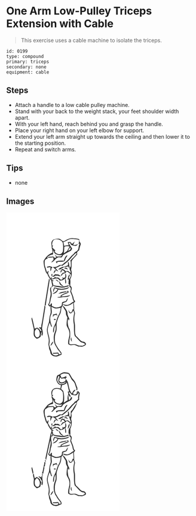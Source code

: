 # One Arm Low-Pulley Triceps Extension with Cable
> This exercise uses a cable machine to isolate the triceps.

``` 
id: 0199 
type: compound 
primary: triceps 
secondary: none 
equipment: cable 
``` 

## Steps

 - Attach a handle to a low cable pulley machine.
 - Stand with your back to the weight stack, your feet shoulder width apart.
 - With your left hand, reach behind you and grasp the handle.
 - Place your right hand on your left elbow for support.
 - Extend your left arm straight up towards the ceiling and then lower it to the starting position.
 - Repeat and switch arms.

## Tips

 - none

## Images

<svg width="227pt" height="400" viewBox="0 0 227 300" xmlns="http://www.w3.org/2000/svg">
  <g fill="#FFF">
    <path d="M0 0h227v300H0V0m115.53 58.09c-4-.07-5.53-4.63-9.36-5.11-3.1-.53-6.19.45-9.19 1.09-2.71.43-4.87 2.52-5.93 4.97-1.54 4.17.7 8.46.18 12.72 1.46 2.84 1.61 6.06 1.55 9.19-7.96 2.67-13.68 9.1-17.74 16.18-.49 4.18.61 8.36 1.2 12.48 2.29 4.67 1.89 10.78 6.31 14.22 1.72 5.09 4.7 9.45 8.09 13.57.1 3.32 1.29 6.46 1.75 9.72-1.4 1.97-3.41 3.52-4.39 5.76-.55 3.48 1.22 6.75 1.16 10.2.16 4.78-1.94 9.22-2.16 13.96 0 3.15-1.68 5.87-3 8.62 1.54 1.47 2.95 4.85 5.3 2.4-1.42 5.69 1.35 11.68-1.12 17.17-1.74 4.76-1.63 9.88-2.37 14.83-1.53 4.97-3.62 9.86-4.14 15.08-.26 7.79 4 14.94 3.69 22.73-.09 2.46-.54 4.88-.72 7.33.27 2.33 1.15 4.56 1.19 6.94.1 2.86 2.02 5.21 2.54 7.97-.09 8.67 12.08 11.77 18.21 7.2 1.63-.36 3.19-.97 4.59-1.9-.17-1.29-.33-2.58-.49-3.86-4.55-5.87-9.17-11.8-12.1-18.67-2.05-7.96-1.33-16.67 1.88-24.22 1.73-6.37-.68-13.21 1.48-19.53 1.69-5.14 3.11-10.46 6.16-15 3.1-5.09.67-12 5.03-16.37a65.71 65.71 0 0 0 5.13 8.91c2.03 2.63 1.16 6.15 2.02 9.16.7 1.8 1.67 3.47 2.53 5.21-1.28 5.16-1.82 10.49-1.66 15.8 1.37 4.55 4.77 8.26 5.36 13.08 2.08 8.37-3.5 16.21-2.02 24.61 1.49.77 2.93 1.7 4.59 2.07 2.91.5 5.82-.88 8.73-.3 2.43.78 4.64 2.09 6.96 3.14 2.45-.38 4.84.39 7.28.4 2.47-1.01 5.3-1.68 7.24-3.56 2.18-2.27-.65-4.77-2.47-6.12-2.55-.62-5.34-.82-7.32-2.76-3.37-3.03-6.13-6.67-9.7-9.5-3.27-7.93-.82-16.77-2.23-25.04-1.34-6.17-1.27-12.69.24-18.82.81-3.21-1.91-5.97-1.57-9.17.2-4.53-.18-9.06-.83-13.53.88-.46 1.76-.92 2.65-1.38l-.2-2.3c-1.02-1.24-2.4-2.4-2.54-4.11-.57-5.46-3.59-10.19-5.06-15.39.44-2.36 1.7-4.71.96-7.15-.29-1.68-1.9-2.65-2.83-3.97.37-4.25.76-8.56.06-12.8 3.2-5.86 4.05-13.05 1.69-19.36 1.42-4.89.9-9.94 1.06-14.97-.22-3.43 2.76-5.62 4.54-8.14 2.48-2.48 4.98-4.97 6.96-7.87-1.99-3.33 1.03-6.2 3.68-7.81.67-3.95 1.68-7.82 3.05-11.59.8-2.11-.93-3.9-2.19-5.34-.21-1.67-.42-3.34-.64-5.01-4.07-2.17-8.81-1.49-13.22-2.2-6.59-.75-12.36 3.09-17.85 6.14m-29.76 75.49c-3.09 17.32-5.64 34.75-8.48 52.11.58.74 1.16 1.48 1.75 2.22 2.4-17.52 5.55-34.94 8.2-52.43-.09-.33-.28-.98-.37-1.31-.27-.15-.82-.44-1.1-.59m-9.01 52.65c-.02 4.7-1.13 9.29-1.81 13.92-1.53 8.6-2.31 17.34-4.4 25.82-.56 1.57.57 4.3-1.17 5.11-.94-.07-2.81-.22-3.75-.3.18 1.49 1.87 2.04 2.87 2.93.75 1.7 2.13 3.24 2.13 5.2-.49-.59-1.04-.88-1.68-.88l-.36.18c-1.14-1.85-2.07-3.89-3.84-5.25-.6-.07-1.81-.23-2.41-.31.84-.5 1.06-1.01.68-1.54-2.07.62-3.99 1.64-6.02 2.39-1.91-7.46-2.92-15.17-5.43-22.47-.52 1.15-1.18 2.38-.76 3.69 1.26 5.81 2.62 11.59 3.95 17.38 1.64 5.45-1.3 11.42 1.28 16.69 1.41 1.85 3.21 3.35 4.95 4.88 3.45-.07 5.96-2.45 8.37-4.59-.45-3.4.79-6.68 1.78-9.86.41 2.22.23 4.47-.6 6.59.5.7 1 1.4 1.52 2.1 2.56-4.78.83-10.14-.31-15.01 2.06-14.5 4.67-28.93 6.85-43.42-.62-1.08-1.26-2.15-1.84-3.25z"/>
    <path d="M97.03 54.58c6.16-1.73 14.03.61 16.58 6.9.9 5.39.81 10.94.15 16.36-.71 2.81-2.88 5.4-5.72 6.21-4.41.1-9.53-1.68-11.01-6.28.4-.38 1.19-1.14 1.59-1.52-2.41-1.74-4.66-3.72-6.3-6.23.58-1.18 1.17-2.35 1.76-3.52-.52.02-1.55.07-2.07.1.06-4.34.4-10.03 5.02-12.02z"/>
    <path d="M125.62 54.59c4.94-2.06 10.29-.83 15.41-.42 2 .04 3.77 1.02 5.58 1.76-.29 2.7-.88 5.35-1.41 8.01.68-.39 2.02-1.18 2.7-1.57-.29.54-.59 1.08-.88 1.63-1.95 3.3-1.43 7.32-2.8 10.81-1.4 2.6-4.01 4.2-6.63 5.35-1.53 3.13-4.75 4.8-6.92 7.41-4.18 4.86-8.24 10.01-13.66 13.58-2.39 1.36-3.82 4.74-6.91 4.42-2.9-.32-5.27 1.39-7.64 2.76-2.66 1.51-5.75 1.46-8.71 1.48.1.25.32.75.43 1 .49.31 1.48.92 1.97 1.23 1.41 1.43 2.82 2.87 4.39 4.13-1.05 0-2.1.08-3.14.24-.27.5-.83 1.49-1.11 1.99-.52 1.27-.94 2.58-1.33 3.9 2.46-1.18 3.29-3.92 4.9-5.93 1.51.85 3.07 1.6 4.67 2.26-1.68-2.5-3.81-4.65-5.81-6.89 4.3-.74 7.74-3.5 11.59-5.33.41.3 1.23.89 1.64 1.18 7.8-5.19 15.04-11.4 20.55-19.02 2.27-2.37 4.73-4.55 7.13-6.8.59.29 1.19.59 1.79.89-3.47 5.6-8.73 9.57-12.97 14.5.3.5.9 1.5 1.19 2-.68 3.94 1.44 8.55-1.76 11.73-2.45-3.42-.69-8.72-3.67-11.69-.86 1.65-.11 3.51-.01 5.24-.35.8-.7 1.59-1.06 2.38-2.2.51-4.38 1.14-6.38 2.2-4.78.34-9.14 2.75-12.74 5.79 1.61-.07 3.22-.18 4.83-.34 1.71-1.91 4.24-2.61 6.48-3.67l-1.23-.88c3.64.15 7.22-.51 10.72-1.48.1.61.31 1.85.42 2.47.6-.06 1.79-.19 2.39-.25-2.42 4.07 3.24 7.37 1.12 11.2-2.06-2.8-6.09-6.2-9.39-3.08-1.2-3.01-4.12-4.1-6.95-5.09-2.82 1.45-3.12 4.69-3.72 7.45.8-.71 1.59-1.41 2.38-2.12.09-1.06.18-2.13.28-3.19 1.5.45 2.99.93 4.48 1.39.58 1.21 1.14 2.42 1.69 3.65-.96.05-2.87.17-3.82.23-1.6 1.68-3 3.53-4.37 5.4.38.23 1.13.68 1.5.91 1.09-1.36 2.15-2.75 3.2-4.14 2.61-.61 5.86-1.18 6.6-4.3 3.78-.26 5.61 3.32 8.41 5.13 2.12 2.96-1.08 6.67-2.11 9.59l-1.45-1.87c.76-2.45 2.5-4.93 1.81-7.59-3.14 2.75-3.3 7.29-3.88 11.13.56-.29 1.69-.86 2.25-1.15-.56 3.37-.59 6.8-.6 10.2l1.72.27c-.03 1.38-.04 2.75-.02 4.13 1.1 1.24 2.89 2.28 2.8 4.17-.07 2.06-.82 4.02-1.04 6.06.74 2.55 2.03 4.91 3 7.38 1.9 3.94 1.17 8.88 4.4 12.21-4.05 1.56-6.83 5.26-11 6.6-3.93 1.74-8.06-.44-12-1 1.2-3.38 4.87-3.52 7.7-4.67 1.8-2.22 2.81-5.03 3.06-7.86-1.66 2.02-3.01 4.26-4.18 6.6-2.4.5-4.84 1.01-7.02 2.17-1.54 2.44.26 6.63-2.94 8.22-4.03 2.16-9.19 3.28-13.49 1.2-1.5-.61-2.97-1.28-4.46-1.93.02-1.69.04-3.38.07-5.07l-1.97.08c-.57 1.39-1.16 2.78-1.77 4.16-.49-.59-1.46-1.77-1.95-2.35 1.62-2.66 2.74-5.59 2.99-8.7.2-3.49 2.42-6.55 2.19-10.08.13-3.4-.14-6.79-1.19-10.03-.77-2.29.57-4.5 1.17-6.64l2.21-.04c.07-.62.2-1.85.27-2.46 4.78 3.54 10.8 2.81 16.28 4.13 5.09 1.04 9.81-1.66 14.77-2.26.29-.64.89-1.93 1.19-2.57-5.25 1.27-10.54 3.78-16.04 2.48-5.08-1.31-10.51-.47-15.35-2.76-.66-2.56-1.28-5.13-2.09-7.65.79-.15 2.37-.47 3.16-.62-1.89-1.07-3.88-1.96-5.8-2.96 4.66.72 8.71-3.34 13.22-1.67 2.3.42 3.24 2.96 5.04 4.2 3.68-.24 7.32-1.26 9.66-4.33.6 3.24.69 6.54 1.01 9.81 1.73.56 1.3-1.57 1.5-2.59.2-2.38-.6-4.65-1.52-6.8 2.54-3.35 2.56-7.92-.36-11.04.24 2.83.76 5.72-.16 8.5-1.2.36-2.39.74-3.58 1.12-.62-.41-1.87-1.23-2.5-1.64.53 1.13 1.08 2.24 1.64 3.36-1.19.74-2.36 1.5-3.61 2.12-2.05-1.08-3.18-3.25-5.15-4.43-1.91-.61-3.96-.32-5.93-.35-.29-.44-.86-1.34-1.15-1.79-.48.87-.96 1.74-1.43 2.61-1.63.63-3.26 1.26-4.88 1.9-.35-1.61-.69-3.21-1.1-4.8-.26 1.03-.78 3.07-1.04 4.1-2.26-2.49-3.21-5.77-4.84-8.64-1.21-2.14.28-4.56.52-6.77-.46.19-1.4.56-1.86.75-.37.93-.74 1.87-1.11 2.81-1.66-3.34-2.17-7.08-3.51-10.53-1.62-4.25-1.81-8.91-1.35-13.38.98-2.73 4.05-3.58 6.22-5.09-.48-.55-.99-1.06-1.52-1.55 2.99-3.26 7.07-5.77 11.61-5.8.68-3.01.62-6.12.65-9.19 1.17 2.51 1.7 5.55 3.89 7.42 4.2 2.52 9.31 4.16 14.14 2.4-.55.81-1.65 2.43-2.19 3.24-2.9.03-5.79.28-8.68.29-1.3-1.42-2.4-3-3.72-4.39.71 2.03 1.72 3.93 2.74 5.81-.93.49-1.83 1.04-2.81 1.42-1.08-.86-2.02-1.89-2.9-2.95-1.81-.03-3.6.25-5.4.45-2.27-.22-4.47.26-6.31 1.67 3.88.68 7.68-.69 11.56-.45.12 1.53.32 3.07.32 4.61-1.44 1.95-3.32 3.55-4.65 5.6 6.16-1.26 8.54-9.15 14.85-10.4 1.91-.09 3.8.31 5.7.37 1.69-.97 2.29-3.13 3.28-4.72 4.64-3.18 9.69-5.65 14.65-8.26 1.89-.88 2.8-2.91 3.62-4.7-2.18-3.85-4.89-7.36-7.17-11.14.72-.22 2.15-.65 2.87-.86.72 1.42 1.42 2.84 2.11 4.28 3.27 1.3 6.79 2.34 10.35 2 1.49-1.08 2.61-2.58 3.9-3.87-3.01 1.63-6.32 2.64-9.77 2.29.34-2.72 1.93-4.95 3.32-7.21-2.11 1.56-4 3.4-5.95 5.15-1.03-1.34-2.06-2.66-3.14-3.95-1.8.03-3.59.06-5.39.13.67 2.18 1.36 4.36 2.09 6.53-3.15-.33-6.29.11-9.3 1.05-.32-2.57-.87-5.11-1.61-7.59 3.87-1.27 7.36-3.39 11.02-5.14M115.6 97.18c-5.44-.51-11.09-.57-16.17 1.76.75 1.25 1.52 2.49 2.34 3.7.22-.77.65-2.33.86-3.11 4.72-.89 9.81.49 14.28-1.64 1.76-2.41 1.99-5.58 3.85-7.92.81-1.14 1.7-2.27 1.99-3.68-4.86 1.14-5.65 6.93-7.15 10.89M81.93 109.1c0 .5-.01 1.51-.01 2.01 2.26-.61 4.57-.97 6.9-1.1-.05 2.69-.26 5.37-.39 8.06 2-1.45 2.04-3.96 2.47-6.12.57-.31 1.69-.93 2.25-1.24-1.49-1.71-4.07-1.83-6.08-2.65-1.71.41-3.42.75-5.14 1.04m34.28 3.46c2.56.21 4.91 1.14 7.14 2.35-.43-3.55-4.81-5.54-7.14-2.35m-25.19 11.41c-.17.91-.34 1.82-.5 2.73.81.81 1.59 1.66 2.49 2.39 2.27.76 4.09-1 5.81-2.15 1.67.08 3.35.13 5.03.19 1.74.75 3.55 1.42 5.5 1.31-1.56-1.31-3.09-2.71-4.9-3.67-2.24-.25-4.54-.04-6.75-.62-1.23 2.05-3.08 3.51-5.45 4.03.06-1.59.14-3.17.25-4.75-.37.14-1.11.4-1.48.54m7.92 11.31c1.82 1.9 4.06 3.32 6.35 4.57-1.14-2.45-3.36-4.98-6.35-4.57m6.85 2.75c.37 2.4.94 4.85 2.28 6.92 1.72 2.03 4.42 2.9 6.93 3.45-1.54-1.57-3.44-2.74-4.96-4.31-1.36-2.06-2.5-4.28-4.25-6.06m3.19 15.43c-4.28-.13-8.3-1.77-12.41-2.8-1.43 2.99-3.29 6.26-1.72 9.58.67-2.73 1.47-5.42 2.59-7.99 1.93.7 3.85 1.4 5.73 2.22-2.01 4.49-6.47 6.57-10.41 9 5.11.37 10.32-3.66 11.67-8.61 6.52 1.1 13.29.4 19.42-2.09 1.22-.66 1.95-1.9 2.88-2.87-5.63 2.25-11.64 3.86-17.75 3.56m-4.32 9.95c5.07-.79 9.91-2.72 15.03-3.18.28-.5.84-1.5 1.11-1.99-5.47 1.09-11.79 1.27-16.14 5.17m16.54-4.21c1.26.61 3.66.8 4.39-.58-.96-.94-4.61-1.36-4.39.58m-11.8 7.47c-.12.92-.22 1.83-.31 2.75-2.33.18-4.65.45-6.93.93 4.44 2.12 9.18-.38 13.79-.25 4.33-.32 9.56-.07 12.43-3.98-5.86 1.69-12.13 2.83-18.14 2.65 4.21-4.79 11.58-4.99 16.44-8.97-6.27.78-11.82 3.94-17.28 6.87z"/>
    <path d="M116.61 68.99c3.41-1.27 7.25-1.46 10.69-.2-1.96 2.62-3.33 5.58-4.79 8.5-2.26 1.8-4.7 3.38-7.06 5.05.84-4.4.85-8.89 1.16-13.35zM124.33 77.64c.71-2.85 1.96-5.62 4.49-7.3.06.9.17 2.69.22 3.59-.86 1.85-3.2 2.49-4.71 3.71zM118.38 187.46c5.9 1.05 11.61-2.15 16.02-5.8.4 4.4.59 8.82.66 13.24-.43-.11-1.3-.35-1.73-.46-.85 2.39-1.25 5.27-3.37 6.92-2.89-.43-3.86-3.57-5.24-5.71.7 2.42.82 5.74 3.37 7.04 3.52.61 4.98-3.35 6.63-5.65.65 2.21 1.94 4.46 1.42 6.84-1.58 6.91-2.02 14.2-.35 21.14.41 7.77-.4 15.62 1.79 23.21 3.99 3.4 7.05 7.71 10.94 11.21 2.88 2.8 8.1 1.51 9.97 5.53-1.8 1-3.5 2.21-5.42 2.97-3.37-.25-7.03.09-10.12-1.51-3.25-2.18-7.2-1.74-10.88-1.47-1.93-.01-4.83.52-5.64-1.83.11-4.35.13-8.89 1.85-12.96-.12-6.27 1.04-13.09-2.76-18.58-1.98-5.69-3.14-12.26-1.22-18.13l1.18 3.84c.32-.83.94-2.49 1.26-3.32-1.24-3.68-3.85-6.97-3.77-11.01.09-4.2-2.69-7.54-4.77-10.91-1.24-2.11-3.18-3.62-5.19-4.93.6-3.87 3.45.12 5.37.33m13.42 72.04c-.43-2.93-.93-5.84-1.4-8.75-1.65 2.98-1.09 6.41 1.4 8.75zM90.68 189.57c2.74 1.13 5.28 2.81 8.22 3.38 3.53.28 6.98-.77 10.4-1.49-.62 4.75-1.21 9.74-3.77 13.91-4.2 6.57-4.72 14.75-8.73 21.43-2.4 4.54-3.29 9.84-2.43 14.91 1.69-1.82 1.53-4.4 1.69-6.7-.02-3.1 1.39-5.93 2.73-8.64.42 4.47 1.08 9.24-.99 13.43-3.1 6.64-2.95 14.36-1.47 21.4.73 4.14 3.54 7.41 5.41 11.06 2.05 4.37 6.25 7.26 8.15 11.74-1.02.71-2.26.9-3.43 1.22-.82-1.26-1.47-2.63-2.52-3.71-3.33.2-6.65.58-10 .49-.15.37-.46 1.12-.62 1.5 3.3.33 6.59.27 9.88-.09.49.46 1.47 1.38 1.96 1.85-3.9 3.32-10.7 2.71-13.29-1.89-1.23-6.02-4.25-11.48-5.63-17.46.15-2.65 1.04-5.22.88-7.89.06-7.23-3.29-13.89-4.01-21 .05-5.42 2.01-10.67 4.22-15.56.99 2.52 1.91 5.06 2.76 7.63.48.15 1.43.45 1.9.6-2.52-7.6-5.98-16.09-2.12-23.87 2.76-5.06.8-10.85.81-16.25m3.21 15.39c-.16 1.83-.29 3.68-.16 5.53.49-1.18.95-2.37 1.39-3.57 1.79-.43 3.56-.9 5.32-1.42.7 1.09 1.48 2.12 2.33 3.1-.51-1.85-1.14-3.66-1.77-5.46-2.24 1.04-4.64 1.63-7.11 1.82m1.9 11.08c.83 0 2.49-.02 3.32-.03l.48-1.56c-1.28-.18-2.57-.35-3.85-.53.03.71.05 1.41.05 2.12m-7.19 51.75c3.49-1.55 4.56-5.36 6.15-8.48-3.59 1.28-4.59 5.41-6.15 8.48zM57.25 239.99c-.1-2.82 2.23-4.74 3.89-6.7 1.3.9 2.61 1.77 3.93 2.64 1.98 3.77 3.38 8.5 1.27 12.53-1.05 2.26-4.39 3.43-6.34 1.59-2.98-2.38-2.91-6.6-2.75-10.06z"/>
  </g>
  <g fill="#333">
    <path d="M115.53 58.09c5.49-3.05 11.26-6.89 17.85-6.14 4.41.71 9.15.03 13.22 2.2.22 1.67.43 3.34.64 5.01 1.26 1.44 2.99 3.23 2.19 5.34a66.377 66.377 0 0 0-3.05 11.59c-2.65 1.61-5.67 4.48-3.68 7.81-1.98 2.9-4.48 5.39-6.96 7.87-1.78 2.52-4.76 4.71-4.54 8.14-.16 5.03.36 10.08-1.06 14.97 2.36 6.31 1.51 13.5-1.69 19.36.7 4.24.31 8.55-.06 12.8.93 1.32 2.54 2.29 2.83 3.97.74 2.44-.52 4.79-.96 7.15 1.47 5.2 4.49 9.93 5.06 15.39.14 1.71 1.52 2.87 2.54 4.11l.2 2.3c-.89.46-1.77.92-2.65 1.38.65 4.47 1.03 9 .83 13.53-.34 3.2 2.38 5.96 1.57 9.17-1.51 6.13-1.58 12.65-.24 18.82 1.41 8.27-1.04 17.11 2.23 25.04 3.57 2.83 6.33 6.47 9.7 9.5 1.98 1.94 4.77 2.14 7.32 2.76 1.82 1.35 4.65 3.85 2.47 6.12-1.94 1.88-4.77 2.55-7.24 3.56-2.44-.01-4.83-.78-7.28-.4-2.32-1.05-4.53-2.36-6.96-3.14-2.91-.58-5.82.8-8.73.3-1.66-.37-3.1-1.3-4.59-2.07-1.48-8.4 4.1-16.24 2.02-24.61-.59-4.82-3.99-8.53-5.36-13.08-.16-5.31.38-10.64 1.66-15.8-.86-1.74-1.83-3.41-2.53-5.21-.86-3.01.01-6.53-2.02-9.16a65.71 65.71 0 0 1-5.13-8.91c-4.36 4.37-1.93 11.28-5.03 16.37-3.05 4.54-4.47 9.86-6.16 15-2.16 6.32.25 13.16-1.48 19.53-3.21 7.55-3.93 16.26-1.88 24.22 2.93 6.87 7.55 12.8 12.1 18.67.16 1.28.32 2.57.49 3.86-1.4.93-2.96 1.54-4.59 1.9-6.13 4.57-18.3 1.47-18.21-7.2-.52-2.76-2.44-5.11-2.54-7.97-.04-2.38-.92-4.61-1.19-6.94.18-2.45.63-4.87.72-7.33.31-7.79-3.95-14.94-3.69-22.73.52-5.22 2.61-10.11 4.14-15.08.74-4.95.63-10.07 2.37-14.83 2.47-5.49-.3-11.48 1.12-17.17-2.35 2.45-3.76-.93-5.3-2.4 1.32-2.75 3-5.47 3-8.62.22-4.74 2.32-9.18 2.16-13.96.06-3.45-1.71-6.72-1.16-10.2.98-2.24 2.99-3.79 4.39-5.76-.46-3.26-1.65-6.4-1.75-9.72-3.39-4.12-6.37-8.48-8.09-13.57-4.42-3.44-4.02-9.55-6.31-14.22-.59-4.12-1.69-8.3-1.2-12.48 4.06-7.08 9.78-13.51 17.74-16.18.06-3.13-.09-6.35-1.55-9.19.52-4.26-1.72-8.55-.18-12.72 1.06-2.45 3.22-4.54 5.93-4.97 3-.64 6.09-1.62 9.19-1.09 3.83.48 5.36 5.04 9.36 5.11m-18.5-3.51c-4.62 1.99-4.96 7.68-5.02 12.02.52-.03 1.55-.08 2.07-.1-.59 1.17-1.18 2.34-1.76 3.52 1.64 2.51 3.89 4.49 6.3 6.23-.4.38-1.19 1.14-1.59 1.52 1.48 4.6 6.6 6.38 11.01 6.28 2.84-.81 5.01-3.4 5.72-6.21.66-5.42.75-10.97-.15-16.36-2.55-6.29-10.42-8.63-16.58-6.9m28.59.01c-3.66 1.75-7.15 3.87-11.02 5.14.74 2.48 1.29 5.02 1.61 7.59 3.01-.94 6.15-1.38 9.3-1.05-.73-2.17-1.42-4.35-2.09-6.53 1.8-.07 3.59-.1 5.39-.13 1.08 1.29 2.11 2.61 3.14 3.95 1.95-1.75 3.84-3.59 5.95-5.15-1.39 2.26-2.98 4.49-3.32 7.21 3.45.35 6.76-.66 9.77-2.29-1.29 1.29-2.41 2.79-3.9 3.87-3.56.34-7.08-.7-10.35-2-.69-1.44-1.39-2.86-2.11-4.28-.72.21-2.15.64-2.87.86 2.28 3.78 4.99 7.29 7.17 11.14-.82 1.79-1.73 3.82-3.62 4.7-4.96 2.61-10.01 5.08-14.65 8.26-.99 1.59-1.59 3.75-3.28 4.72-1.9-.06-3.79-.46-5.7-.37-6.31 1.25-8.69 9.14-14.85 10.4 1.33-2.05 3.21-3.65 4.65-5.6 0-1.54-.2-3.08-.32-4.61-3.88-.24-7.68 1.13-11.56.45 1.84-1.41 4.04-1.89 6.31-1.67 1.8-.2 3.59-.48 5.4-.45.88 1.06 1.82 2.09 2.9 2.95.98-.38 1.88-.93 2.81-1.42-1.02-1.88-2.03-3.78-2.74-5.81 1.32 1.39 2.42 2.97 3.72 4.39 2.89-.01 5.78-.26 8.68-.29.54-.81 1.64-2.43 2.19-3.24-4.83 1.76-9.94.12-14.14-2.4-2.19-1.87-2.72-4.91-3.89-7.42-.03 3.07.03 6.18-.65 9.19-4.54.03-8.62 2.54-11.61 5.8.53.49 1.04 1 1.52 1.55-2.17 1.51-5.24 2.36-6.22 5.09-.46 4.47-.27 9.13 1.35 13.38 1.34 3.45 1.85 7.19 3.51 10.53.37-.94.74-1.88 1.11-2.81.46-.19 1.4-.56 1.86-.75-.24 2.21-1.73 4.63-.52 6.77 1.63 2.87 2.58 6.15 4.84 8.64.26-1.03.78-3.07 1.04-4.1.41 1.59.75 3.19 1.1 4.8 1.62-.64 3.25-1.27 4.88-1.9.47-.87.95-1.74 1.43-2.61.29.45.86 1.35 1.15 1.79 1.97.03 4.02-.26 5.93.35 1.97 1.18 3.1 3.35 5.15 4.43 1.25-.62 2.42-1.38 3.61-2.12-.56-1.12-1.11-2.23-1.64-3.36.63.41 1.88 1.23 2.5 1.64 1.19-.38 2.38-.76 3.58-1.12.92-2.78.4-5.67.16-8.5 2.92 3.12 2.9 7.69.36 11.04.92 2.15 1.72 4.42 1.52 6.8-.2 1.02.23 3.15-1.5 2.59-.32-3.27-.41-6.57-1.01-9.81-2.34 3.07-5.98 4.09-9.66 4.33-1.8-1.24-2.74-3.78-5.04-4.2-4.51-1.67-8.56 2.39-13.22 1.67 1.92 1 3.91 1.89 5.8 2.96-.79.15-2.37.47-3.16.62.81 2.52 1.43 5.09 2.09 7.65 4.84 2.29 10.27 1.45 15.35 2.76 5.5 1.3 10.79-1.21 16.04-2.48-.3.64-.9 1.93-1.19 2.57-4.96.6-9.68 3.3-14.77 2.26-5.48-1.32-11.5-.59-16.28-4.13-.07.61-.2 1.84-.27 2.46l-2.21.04c-.6 2.14-1.94 4.35-1.17 6.64 1.05 3.24 1.32 6.63 1.19 10.03.23 3.53-1.99 6.59-2.19 10.08-.25 3.11-1.37 6.04-2.99 8.7.49.58 1.46 1.76 1.95 2.35.61-1.38 1.2-2.77 1.77-4.16l1.97-.08c-.03 1.69-.05 3.38-.07 5.07 1.49.65 2.96 1.32 4.46 1.93 4.3 2.08 9.46.96 13.49-1.2 3.2-1.59 1.4-5.78 2.94-8.22 2.18-1.16 4.62-1.67 7.02-2.17 1.17-2.34 2.52-4.58 4.18-6.6-.25 2.83-1.26 5.64-3.06 7.86-2.83 1.15-6.5 1.29-7.7 4.67 3.94.56 8.07 2.74 12 1 4.17-1.34 6.95-5.04 11-6.6-3.23-3.33-2.5-8.27-4.4-12.21-.97-2.47-2.26-4.83-3-7.38.22-2.04.97-4 1.04-6.06.09-1.89-1.7-2.93-2.8-4.17-.02-1.38-.01-2.75.02-4.13l-1.72-.27c.01-3.4.04-6.83.6-10.2-.56.29-1.69.86-2.25 1.15.58-3.84.74-8.38 3.88-11.13.69 2.66-1.05 5.14-1.81 7.59l1.45 1.87c1.03-2.92 4.23-6.63 2.11-9.59-2.8-1.81-4.63-5.39-8.41-5.13-.74 3.12-3.99 3.69-6.6 4.3a182.56 182.56 0 0 1-3.2 4.14c-.37-.23-1.12-.68-1.5-.91 1.37-1.87 2.77-3.72 4.37-5.4.95-.06 2.86-.18 3.82-.23-.55-1.23-1.11-2.44-1.69-3.65-1.49-.46-2.98-.94-4.48-1.39-.1 1.06-.19 2.13-.28 3.19-.79.71-1.58 1.41-2.38 2.12.6-2.76.9-6 3.72-7.45 2.83.99 5.75 2.08 6.95 5.09 3.3-3.12 7.33.28 9.39 3.08 2.12-3.83-3.54-7.13-1.12-11.2-.6.06-1.79.19-2.39.25-.11-.62-.32-1.86-.42-2.47-3.5.97-7.08 1.63-10.72 1.48l1.23.88c-2.24 1.06-4.77 1.76-6.48 3.67-1.61.16-3.22.27-4.83.34 3.6-3.04 7.96-5.45 12.74-5.79 2-1.06 4.18-1.69 6.38-2.2.36-.79.71-1.58 1.06-2.38-.1-1.73-.85-3.59.01-5.24 2.98 2.97 1.22 8.27 3.67 11.69 3.2-3.18 1.08-7.79 1.76-11.73-.29-.5-.89-1.5-1.19-2 4.24-4.93 9.5-8.9 12.97-14.5-.6-.3-1.2-.6-1.79-.89-2.4 2.25-4.86 4.43-7.13 6.8-5.51 7.62-12.75 13.83-20.55 19.02-.41-.29-1.23-.88-1.64-1.18-3.85 1.83-7.29 4.59-11.59 5.33 2 2.24 4.13 4.39 5.81 6.89-1.6-.66-3.16-1.41-4.67-2.26-1.61 2.01-2.44 4.75-4.9 5.93.39-1.32.81-2.63 1.33-3.9.28-.5.84-1.49 1.11-1.99 1.04-.16 2.09-.24 3.14-.24-1.57-1.26-2.98-2.7-4.39-4.13-.49-.31-1.48-.92-1.97-1.23-.11-.25-.33-.75-.43-1 2.96-.02 6.05.03 8.71-1.48 2.37-1.37 4.74-3.08 7.64-2.76 3.09.32 4.52-3.06 6.91-4.42 5.42-3.57 9.48-8.72 13.66-13.58 2.17-2.61 5.39-4.28 6.92-7.41 2.62-1.15 5.23-2.75 6.63-5.35 1.37-3.49.85-7.51 2.8-10.81.29-.55.59-1.09.88-1.63-.68.39-2.02 1.18-2.7 1.57.53-2.66 1.12-5.31 1.41-8.01-1.81-.74-3.58-1.72-5.58-1.76-5.12-.41-10.47-1.64-15.41.42m-9.01 14.4c-.31 4.46-.32 8.95-1.16 13.35 2.36-1.67 4.8-3.25 7.06-5.05 1.46-2.92 2.83-5.88 4.79-8.5-3.44-1.26-7.28-1.07-10.69.2m7.72 8.65c1.51-1.22 3.85-1.86 4.71-3.71-.05-.9-.16-2.69-.22-3.59-2.53 1.68-3.78 4.45-4.49 7.3m-5.95 109.82c-1.92-.21-4.77-4.2-5.37-.33 2.01 1.31 3.95 2.82 5.19 4.93 2.08 3.37 4.86 6.71 4.77 10.91-.08 4.04 2.53 7.33 3.77 11.01-.32.83-.94 2.49-1.26 3.32l-1.18-3.84c-1.92 5.87-.76 12.44 1.22 18.13 3.8 5.49 2.64 12.31 2.76 18.58-1.72 4.07-1.74 8.61-1.85 12.96.81 2.35 3.71 1.82 5.64 1.83 3.68-.27 7.63-.71 10.88 1.47 3.09 1.6 6.75 1.26 10.12 1.51 1.92-.76 3.62-1.97 5.42-2.97-1.87-4.02-7.09-2.73-9.97-5.53-3.89-3.5-6.95-7.81-10.94-11.21-2.19-7.59-1.38-15.44-1.79-23.21-1.67-6.94-1.23-14.23.35-21.14.52-2.38-.77-4.63-1.42-6.84-1.65 2.3-3.11 6.26-6.63 5.65-2.55-1.3-2.67-4.62-3.37-7.04 1.38 2.14 2.35 5.28 5.24 5.71 2.12-1.65 2.52-4.53 3.37-6.92.43.11 1.3.35 1.73.46-.07-4.42-.26-8.84-.66-13.24-4.41 3.65-10.12 6.85-16.02 5.8m-27.7 2.11c-.01 5.4 1.95 11.19-.81 16.25-3.86 7.78-.4 16.27 2.12 23.87-.47-.15-1.42-.45-1.9-.6-.85-2.57-1.77-5.11-2.76-7.63-2.21 4.89-4.17 10.14-4.22 15.56.72 7.11 4.07 13.77 4.01 21 .16 2.67-.73 5.24-.88 7.89 1.38 5.98 4.4 11.44 5.63 17.46 2.59 4.6 9.39 5.21 13.29 1.89-.49-.47-1.47-1.39-1.96-1.85-3.29.36-6.58.42-9.88.09.16-.38.47-1.13.62-1.5 3.35.09 6.67-.29 10-.49 1.05 1.08 1.7 2.45 2.52 3.71 1.17-.32 2.41-.51 3.43-1.22-1.9-4.48-6.1-7.37-8.15-11.74-1.87-3.65-4.68-6.92-5.41-11.06-1.48-7.04-1.63-14.76 1.47-21.4 2.07-4.19 1.41-8.96.99-13.43-1.34 2.71-2.75 5.54-2.73 8.64-.16 2.3 0 4.88-1.69 6.7-.86-5.07.03-10.37 2.43-14.91 4.01-6.68 4.53-14.86 8.73-21.43 2.56-4.17 3.15-9.16 3.77-13.91-3.42.72-6.87 1.77-10.4 1.49-2.94-.57-5.48-2.25-8.22-3.38z"/>
    <path d="M115.6 97.18c1.5-3.96 2.29-9.75 7.15-10.89-.29 1.41-1.18 2.54-1.99 3.68-1.86 2.34-2.09 5.51-3.85 7.92-4.47 2.13-9.56.75-14.28 1.64-.21.78-.64 2.34-.86 3.11-.82-1.21-1.59-2.45-2.34-3.7 5.08-2.33 10.73-2.27 16.17-1.76zM81.93 109.1c1.72-.29 3.43-.63 5.14-1.04 2.01.82 4.59.94 6.08 2.65-.56.31-1.68.93-2.25 1.24-.43 2.16-.47 4.67-2.47 6.12.13-2.69.34-5.37.39-8.06-2.33.13-4.64.49-6.9 1.1 0-.5.01-1.51.01-2.01zM116.21 112.56c2.33-3.19 6.71-1.2 7.14 2.35-2.23-1.21-4.58-2.14-7.14-2.35zM91.02 123.97c.37-.14 1.11-.4 1.48-.54-.11 1.58-.19 3.16-.25 4.75 2.37-.52 4.22-1.98 5.45-4.03 2.21.58 4.51.37 6.75.62 1.81.96 3.34 2.36 4.9 3.67-1.95.11-3.76-.56-5.5-1.31-1.68-.06-3.36-.11-5.03-.19-1.72 1.15-3.54 2.91-5.81 2.15-.9-.73-1.68-1.58-2.49-2.39.16-.91.33-1.82.5-2.73zM85.77 133.58c.28.15.83.44 1.1.59.09.33.28.98.37 1.31-2.65 17.49-5.8 34.91-8.2 52.43-.59-.74-1.17-1.48-1.75-2.22 2.84-17.36 5.39-34.79 8.48-52.11zM98.94 135.28c2.99-.41 5.21 2.12 6.35 4.57-2.29-1.25-4.53-2.67-6.35-4.57zM105.79 138.03c1.75 1.78 2.89 4 4.25 6.06 1.52 1.57 3.42 2.74 4.96 4.31-2.51-.55-5.21-1.42-6.93-3.45-1.34-2.07-1.91-4.52-2.28-6.92zM108.98 153.46c6.11.3 12.12-1.31 17.75-3.56-.93.97-1.66 2.21-2.88 2.87-6.13 2.49-12.9 3.19-19.42 2.09-1.35 4.95-6.56 8.98-11.67 8.61 3.94-2.43 8.4-4.51 10.41-9-1.88-.82-3.8-1.52-5.73-2.22-1.12 2.57-1.92 5.26-2.59 7.99-1.57-3.32.29-6.59 1.72-9.58 4.11 1.03 8.13 2.67 12.41 2.8zM104.66 163.41c4.35-3.9 10.67-4.08 16.14-5.17-.27.49-.83 1.49-1.11 1.99-5.12.46-9.96 2.39-15.03 3.18zM121.2 159.2c-.22-1.94 3.43-1.52 4.39-.58-.73 1.38-3.13 1.19-4.39.58zM109.4 166.67c5.46-2.93 11.01-6.09 17.28-6.87-4.86 3.98-12.23 4.18-16.44 8.97 6.01.18 12.28-.96 18.14-2.65-2.87 3.91-8.1 3.66-12.43 3.98-4.61-.13-9.35 2.37-13.79.25 2.28-.48 4.6-.75 6.93-.93.09-.92.19-1.83.31-2.75zM76.76 186.23c.58 1.1 1.22 2.17 1.84 3.25-2.18 14.49-4.79 28.92-6.85 43.42 1.14 4.87 2.87 10.23.31 15.01-.52-.7-1.02-1.4-1.52-2.1.83-2.12 1.01-4.37.6-6.59-.99 3.18-2.23 6.46-1.78 9.86-2.41 2.14-4.92 4.52-8.37 4.59-1.74-1.53-3.54-3.03-4.95-4.88-2.58-5.27.36-11.24-1.28-16.69-1.33-5.79-2.69-11.57-3.95-17.38-.42-1.31.24-2.54.76-3.69 2.51 7.3 3.52 15.01 5.43 22.47 2.03-.75 3.95-1.77 6.02-2.39.38.53.16 1.04-.68 1.54.6.08 1.81.24 2.41.31 1.77 1.36 2.7 3.4 3.84 5.25l.36-.18c.64 0 1.19.29 1.68.88 0-1.96-1.38-3.5-2.13-5.2-1-.89-2.69-1.44-2.87-2.93.94.08 2.81.23 3.75.3 1.74-.81.61-3.54 1.17-5.11 2.09-8.48 2.87-17.22 4.4-25.82.68-4.63 1.79-9.22 1.81-13.92m-19.51 53.76c-.16 3.46-.23 7.68 2.75 10.06 1.95 1.84 5.29.67 6.34-1.59 2.11-4.03.71-8.76-1.27-12.53-1.32-.87-2.63-1.74-3.93-2.64-1.66 1.96-3.99 3.88-3.89 6.7zM93.89 204.96c2.47-.19 4.87-.78 7.11-1.82.63 1.8 1.26 3.61 1.77 5.46-.85-.98-1.63-2.01-2.33-3.1-1.76.52-3.53.99-5.32 1.42-.44 1.2-.9 2.39-1.39 3.57-.13-1.85 0-3.7.16-5.53zM95.79 216.04c0-.71-.02-1.41-.05-2.12 1.28.18 2.57.35 3.85.53l-.48 1.56c-.83.01-2.49.03-3.32.03zM131.8 259.5c-2.49-2.34-3.05-5.77-1.4-8.75.47 2.91.97 5.82 1.4 8.75zM88.6 267.79c1.56-3.07 2.56-7.2 6.15-8.48-1.59 3.12-2.66 6.93-6.15 8.48z"/>
  </g>
</svg>

<svg width="227pt" height="400" viewBox="0 0 227 300" xmlns="http://www.w3.org/2000/svg">
  <g fill="#FFF">
    <path d="M0 0h227v300H0V0m105.68 26.02c-5.04.14-4.57 6.43-5.21 10.02.95 4.82 3.93 10.24 9.4 10.75-.41 2.31-.85 4.63-1.16 6.96-5.08-1.61-11.93-2.41-15.72 2.2-3.31 3.23-2.81 8.28-1.61 12.33l-.3 3.37c1.51 2.75 2.04 5.99 1.55 9.09-3.18 2.14-7.05 3.28-9.79 6.07-2.3 2.4-4.25 5.08-6.25 7.72-3.54 4.11-.81 9.79-.51 14.52 2.13 5.36 2.37 11.78 7.06 15.76 1.3 4.9 4.41 8.9 7.65 12.67-.01.68-.05 2.03-.06 2.7-1.38 2.76-2.04 5.78-2.59 8.79-3.03 14.38-6.1 28.75-9.2 43.11-.55 1.77.17 3.61.95 5.19 2.86-13.17 5.34-26.44 8.58-39.53 2.07 6.87-1.14 13.54-1.59 20.35-.09 2.65-1.77 4.83-2.68 7.23.97 1.87 2.69 5.08 5.05 2.87-.75 4.23-.07 8.5.06 12.75-.47 3.1-1.95 5.94-2.34 9.06-.66 3.53-.56 7.17-1.32 10.68-1.56 4.57-3.3 9.14-3.94 13.96-.47 6.67 2.7 12.84 3.43 19.37.56 3.76.02 7.58-.68 11.29.64 2.22 1.31 4.45 1.38 6.78.05 2.9 2.03 5.27 2.53 8.08-.04 8.65 12.1 11.71 18.21 7.16 1.63-.37 3.19-.97 4.59-1.88l-.48-3.89c-1.18-1.55-2.24-3.2-3.51-4.69-3.37-3.47-5.19-8.04-7.83-12.02-3.32-8.6-2.1-18.49 1.33-26.87 1.24-6.56-.87-13.5 1.56-19.91 1.58-4.02 2.38-8.4 4.8-12.04 2.9-4.47 3.34-9.98 3.61-15.16.87-.98 1.73-1.96 2.58-2.94 1.43 3.06 3.13 5.98 5.03 8.77 2.03 2.62 1.16 6.14 2.01 9.14.7 1.79 1.67 3.47 2.53 5.2-1.27 5.18-1.84 10.51-1.64 15.84 1.37 4.54 4.77 8.27 5.36 13.09 2.07 8.36-3.53 16.19-2.03 24.59 1.51.77 2.97 1.7 4.65 2.07 2.91.47 5.82-.93 8.72-.3 2.41.8 4.6 2.08 6.9 3.12 2.43-.33 4.81.33 7.22.42 2.43-.84 4.76-1.98 7.16-2.91 1.96-2.61.05-5.31-2.31-6.79-2.77-.59-5.73-1.01-7.81-3.15-3.09-3.02-5.85-6.38-9.21-9.12-3.6-8.86-.33-18.75-2.78-27.87-.6-5.29-.57-10.77.77-15.95.85-3.19-1.86-5.93-1.55-9.11.27-4.39-.41-8.75-.55-13.12.97-1.22 2.07-2.38 2.56-3.9-1.17-1.29-2.79-2.48-2.93-4.37-.58-5.47-3.6-10.2-5.07-15.42.6-2.66 1.86-5.41.68-8.11-.87-1.14-1.88-2.16-2.83-3.22l.68-1.6c-.08-3.67.06-7.34-.16-11.01 2.86-5.98 3.94-13.04 1.5-19.36.75-3.61 1.77-7.29.38-10.92 1.54-3.96 4.67-6.98 6.74-10.65 1.95-3.03 2.99-6.5 4.68-9.66-.09-.6-.26-1.78-.34-2.38 1.26-2.1 2.91-3.89 4.92-5.3-.83-4.47.45-8.84 1.04-13.24-1.31-1.37-2.06-4.22-4.41-3.76l-.58.26c.98 1.51 2.28 2.85 2.94 4.56-.46 3.58-1.92 7.1-.9 10.73-1.83 2.46-4.1 4.6-7.02 5.66-1.42 2.93-4.33 4.57-6.45 6.9-4.23 4.77-8.12 10-13.47 13.61-2.09 1.37-3.69 3.33-5.72 4.78-2.38.25-5-.06-7.04 1.48-2.9 1.96-6.37 3.22-9.91 2.77-.36.18-1.09.54-1.45.71-3.59-1.76-9.83-4.03-12.31.4 2.52-.18 5.03-.47 7.56-.63-.09 3-.32 5.99-.48 8.99 1.54-2.37 1.99-5.28 3.46-7.64 4.01-1.46 6.16 2.76 8.88 4.74-1.1-.04-2.18.01-3.26.15l-.4.55c-.81 1.78-1.6 3.58-1.95 5.52 2.64-1.13 2.62-5.33 5.66-5.54 1.28.53 2.56 1.05 3.85 1.56-1.76-2.39-3.83-4.54-5.81-6.74 4.28-.78 7.73-3.51 11.58-5.34.41.3 1.23.88 1.64 1.17 6.49-4.23 12.38-9.35 17.53-15.11 2.72-4.18 6.6-7.35 10.18-10.75.64.36 1.27.73 1.91 1.11-1.49 2.06-3.02 4.1-4.5 6.16-2.26 3.4-3.7 7.55-7.24 9.91-.68 3.68.31 7.5-.79 11.11-.63-.03-1.91-.1-2.54-.13-.04-3.52.14-8.03-2.3-10.69-.85 1.64-.11 3.48-.02 5.2-.33.8-.67 1.6-1.01 2.39-2.29.52-4.59 1.14-6.55 2.49l-2.34-.2c-3.67 1.45-7.3 3.07-10.28 5.72 1.62-.06 3.24-.16 4.85-.32 1.68-1.95 4.24-2.61 6.48-3.68l-1.29-.94c3.53.32 6.98-.41 10.37-1.3 3.15 2.41 2.67 6.53 4.47 9.72 1.03 1.5.11 3.08-.6 4.45-.45-3.95-5.83-7-8.96-3.92-1-1.3-1.53-3.27-3.3-3.72-1.69-.35-3.83-2-5.24-.28-1.47 1.77-1.47 4.23-2.12 6.34.8-.7 1.6-1.41 2.39-2.11l.3-3.2c1.49.44 2.97.92 4.45 1.38.59 1.21 1.16 2.42 1.72 3.64-.95.05-2.84.16-3.79.21-1.98 1.88-3.65 4.12-4.37 6.8 1.93-1.14 3.31-2.89 4.9-4.42 2.42-1.05 5.66-1.4 6.39-4.49 3.12-.06 5.53 2.04 6.86 4.71.61.01 1.82.05 2.43.07.19 4.38-2.14 8.1-4.34 11.66-.88 2.83-.35 5.92-.6 8.86.44.13 1.32.38 1.75.51-.01 1.35-.02 2.69 0 4.04 1.1 1.23 2.85 2.29 2.8 4.16-.09 2.06-.82 4.02-1.04 6.06 1.34 4.41 4.04 8.39 4.58 13.05.22 2.44 1.26 4.66 2.8 6.54-4.02 1.6-6.82 5.25-10.97 6.6-3.93 1.76-8.07-.43-12-1 1.21-3.36 4.88-3.5 7.7-4.66 1.81-2.23 2.77-5.05 3.11-7.87-1.7 2-3.06 4.24-4.23 6.58-2.47.53-4.94 1.11-7.22 2.23-.89 2.28-.12 5.04-1.5 7.16-2.29 2.27-5.67 2.81-8.72 3.3-3.78.5-7.13-1.65-10.48-3.03.03-1.83.04-3.65.02-5.48-2.38.37-2.77 2.9-3.82 4.61-.45-.57-1.35-1.72-1.8-2.3 1.63-2.67 2.73-5.62 2.99-8.75.31-3.74 2.65-7.08 2.17-10.93.57-5.34-2.77-10.53-.18-15.69.59-.03 1.76-.08 2.35-.11.08-.61.23-1.83.3-2.45 4.8 3.57 10.86 2.81 16.37 4.15 5.08 1 9.79-1.69 14.73-2.3.27-.64.81-1.92 1.07-2.56-5.19 1.28-10.46 3.78-15.93 2.49-5.12-1.34-10.62-.41-15.47-2.85-.6-2.54-1.21-5.07-2-7.55.78-.16 2.36-.48 3.15-.64-1.9-1.09-3.91-2-5.82-3.08 3.5.13 6.83-.88 10.07-2.09 3.71-.32 5.95 2.36 8.23 4.76 3.67-.25 7.29-1.28 9.64-4.32.58 3.14.61 6.34 1.03 9.5.24.16.73.47.97.62 1-3.24.44-6.72-1.02-9.73 2.55-3.33 2.57-7.95-.36-11.05.23 2.85.76 5.76-.19 8.54-1.18.35-2.35.71-3.52 1.07-.9-.53-1.8-1.04-2.71-1.55.6 1.03 1.21 2.06 1.83 3.08-1.2.88-2.42 1.73-3.63 2.58-1.79-1.48-3.2-3.41-5.16-4.68-1.9-.61-3.94-.31-5.91-.34-.28-.45-.85-1.36-1.14-1.82-.48.87-.96 1.74-1.43 2.61-1.66.65-3.31 1.31-4.96 1.97-.21-1.6-.43-3.18-.64-4.77-.54 1.31-1.06 2.63-1.57 3.95-2.28-2.7-3.02-6.34-5.37-9 .35-2.15.75-4.29 1.15-6.43-.45.22-1.35.67-1.8.89-.29.68-.86 2.04-1.15 2.72-1.8-4.58-3.11-9.34-4.44-14.07-.42-3.97-1.37-8.49.93-12.07 2.02-.98 3.8-2.37 5.7-3.57 3.36-.62 6.81-.83 10.24-.85.12 1.53.29 3.06.32 4.6-1.43 1.93-3.26 3.52-4.69 5.46 1.15-.14 2.5 0 3.27-1.07 3.21-2.92 5.96-6.46 9.78-8.64 2.48-1.39 5.39.18 7.99-.37 1.63-1.83 2.43-4.42 4.62-5.71 4.08-2.72 8.56-4.74 12.86-7.08 2.52-1.34 4.35-4.54 2.69-7.27-.7.5-1.39 1.01-2.07 1.53.11 2.5-1.88 3.87-3.59 5.26-.26-3.75-.88-7.46-1.04-11.21 1.2 1.53 2.37 3.1 3.46 4.72.46-.56.92-1.13 1.37-1.7-1.69-2.41-2.97-5.06-4.16-7.74 2.78-.52 3.87 1.94 4.9 3.96 3.08 1.38 6.46 2.24 9.85 2.06 2.02-.72 3.09-2.89 4.59-4.33l-2.7-3.6c-.11 1.07-.35 3.22-.47 4.29-1.29 2.5-4.29 1.94-6.62 2.08l-.52-3.84c1.82-1.69 3.66-3.43 4.66-5.77-4.26.03-5.58 4.66-7.16 7.78-4.99-5.82-5.91-13.52-7.52-20.72-.62-3.96-3.56-6.87-5.6-10.14.74-.52 2.21-1.56 2.95-2.09-.6-.4-1.8-1.21-2.4-1.61.64-.62 1.91-1.87 2.54-2.49a77.22 77.22 0 0 0-4.27 3.38c-2.2.84-4.47 1.48-6.8 1.84-.71-1.92-1.46-3.82-2.24-5.71 2.36-1.24 4.67-2.84 7.4-3.09 3.1-.16 6.17.47 9.17 1.16 1.98 3.15 3.69 6.46 5.47 9.72 1.81 3.47 5.51 5.58 6.93 9.31 1.33 3.37 1.92 6.99 3.54 10.26-.84 1.85-.52 3.01.96 3.48 1.4-1.11.47-3.34.9-4.9-1.57-2.98-2.4-6.25-3.54-9.4-2-5.42-7.19-8.79-9.41-14.08-1.29-2.2-2.26-4.84-4.39-6.35-2.99-.9-6.15-1.09-9.24-1.34-4 .38-7.35 2.83-10.62 4.94m9.92 71.16c-5.4-.51-11-.58-16.04 1.69.34.8 1.02 2.4 1.37 3.2 1.03-.84 1.91-1.85 2.95-2.67 4.27-.49 8.61-.13 12.86-.86.9-1.9 1.76-3.82 2.5-5.79.74-2.38 2.98-3.98 3.51-6.45-4.87 1.11-5.65 6.92-7.15 10.88m.56 15.95l3.71-.24c1.08.79 2.17 1.57 3.3 2.3.26-3.94-5.37-6.18-7.01-2.06m-25.14 10.8c-.17.93-.33 1.86-.5 2.8.83.81 1.62 1.66 2.54 2.38 2.97.89 4.88-2.72 7.85-2.09 2.91-.34 5.48 1.67 8.4 1.23-1.66-1.3-3.38-2.52-5.1-3.74-2.18.14-4.39.25-6.51-.37-1.23 2.07-3.09 3.52-5.46 4.05.08-1.57.18-3.13.3-4.69-.38.11-1.14.32-1.52.43m32.84 10.84c1.75-3.2 3.84-6.7 3.54-10.48-3.1 2.37-3.67 6.82-3.54 10.48m-18.51 5.07c-1.15-2.6-3.53-4.2-6.05-5.3.5 2.94 3.89 3.84 6.05 5.3m.44-1.82c.11 5.26 3.75 10 9.21 10.38-1.54-1.6-3.47-2.75-4.99-4.36-1.35-2.05-2.48-4.25-4.22-6.02m3.18 15.44c-4.28-.13-8.29-1.77-12.39-2.81-1.44 2.99-3.32 6.26-1.72 9.57.67-2.71 1.47-5.4 2.59-7.96 1.91.69 3.84 1.39 5.71 2.2-1.93 4.52-6.51 6.36-10.19 9.09 5 .12 10.14-3.75 11.47-8.67 6.51 1.07 13.29.4 19.41-2.11 1.28-.66 2-2 2.97-3-5.61 2.43-11.71 3.95-17.85 3.69m-4.31 9.96c5.08-.81 9.94-2.73 15.08-3.2.26-.5.77-1.5 1.03-2-5.46 1.13-11.79 1.28-16.11 5.2m16.54-4.22c1.26.6 3.68.79 4.41-.58-.98-.92-4.62-1.37-4.41.58m-11.78 7.45c-.13.93-.26 1.85-.37 2.78-2.32.17-4.63.45-6.9.91 4.44 2.14 9.2-.37 13.81-.23 4.35-.31 9.55-.11 12.46-3.99-5.88 1.66-12.16 2.83-18.18 2.65 4.21-4.77 11.57-4.98 16.42-8.96-6.25.75-11.78 3.93-17.24 6.84m-31.15 30.73c-.79 1.08-.8 2.17-.03 3.25 1.46.1 1.52-3.39.03-3.25m-1.96 4.61c.31 2.88-.56 5.66-1.7 8.26.92-.02 1.83-.03 2.75-.03.24-2.9.91-5.74 1.49-8.59-.7.27-2.7-.92-2.54.36m-1.35 8.26c-.89 4.75-1.53 9.6-3.37 14.1.93-.05 1.85-.1 2.78-.13.39-4.05 1.45-7.99 2.3-11.95-.57-.68-1.14-1.35-1.71-2.02m-24.29 2.94c.35 4.05 1.79 7.93 2.41 11.95.51-.87.97-1.77 1.38-2.7-.64-3.85-1.53-7.67-2.8-11.37-.25.53-.74 1.59-.99 2.12m4.25 10.65c-3.17 3.98 1.09 8.68.4 13.12-.56 3.78-.64 7.68.41 11.39 1.41 2.07 3.39 3.65 5.23 5.32 2.93-.14 5.28-1.83 7.55-3.5.61-3.07 1.14-6.17 2.12-9.15-2.11-.94-2.65-3.01-2.93-5.12-1.31-1.3-2.65-2.72-4.49-3.22-.9-.1-.6-1.2-.96-1.77-1.74.92-3.45 1.88-5.16 2.85-.8-3.3-1.52-6.6-2.17-9.92m16.9 1.98c-.64.75.38 4.24 1.27 2.17.71-.77-.21-3.81-1.27-2.17m-1.52 4.19c.19.63.55 1.9.73 2.54-1.97-1.41-4.09-2.7-6.65-2.44 1.58 1.81 4 3 4.95 5.32.53 1.15.99 2.38 2.07 3.14.91 2.32-.42 4.92-.86 7.23.5.71 1.01 1.42 1.53 2.11 3.37-5.96-1.1-12.4.78-18.58l-2.55.68z"/>
    <path d="M103.01 38.87c-1.69-3.62.62-7.37 1.81-10.8.49.35 1.47 1.05 1.97 1.39-1.16 3.12-2.55 6.37-1.99 9.77.61 1.89 2.32 3.32 4.17 3.9 4.18.9 8.4-1.1 11.43-3.87-1.09 1.53-2.04 3.33-3.8 4.2-2.7 1.32-5.81 1.05-8.72 1.47-1.88-1.78-4.2-3.41-4.87-6.06z"/>
    <path d="M107.95 31.2c.92.83 1.84 1.66 2.75 2.5 2.06-.12 4.12-.47 6.19-.42 1.06.72 1.97 1.65 2.95 2.49-.84 1.24-1.68 2.48-2.5 3.74-2.43.86-4.89 2.04-7.54 1.75-1.43-.72-2.51-1.94-3.68-2.99.55-2.37 1.2-4.72 1.83-7.07zM120.49 43.32c.33-.84.65-1.68.97-2.51 2.07 6.07 2.96 12.46 4.71 18.63-.68.11-2.05.32-2.74.42.41 1.39.84 2.77 1.29 4.15-1.11 4.26-2.38 8.66-1.32 13.08-2.79 1.49-5.33 3.37-7.92 5.18 1.36-7.91 1.06-16.15-1.17-23.88-1.41-1.31-2.81-2.66-4.21-3.98.75-2.58 1.33-5.2 1.91-7.81 3.17-.03 5.98-1.44 8.48-3.28z"/>
    <path d="M95.49 55.59c6.12-3.56 15.14-.77 18.06 5.73 1 5.44.85 11.06.2 16.54-.7 2.79-2.84 5.31-5.63 6.17-4.41.15-9.58-1.63-11.08-6.23.41-.41 1.23-1.24 1.64-1.65-2.42-1.75-4.75-3.65-6.41-6.16.65-1.18 1.31-2.35 1.98-3.51-.56.03-1.67.1-2.22.14.16-3.78.08-8.54 3.46-11.03z"/>
    <path d="M94.17 75.5c1.19 2.51 1.72 5.56 3.92 7.44 4.2 2.51 9.3 4.15 14.13 2.4l-2.19 3.23c-2.83.03-5.67.04-8.45.67-1.26-1.62-2.5-3.27-4.01-4.66.73 1.88 1.7 3.66 2.71 5.41-.59.49-1.77 1.45-2.36 1.94-1.18-1.02-2.27-2.16-3.55-3.05-3.67-.09-7.35.52-11.04.43 2.55-2.97 6.48-4.29 10.26-4.74.67-2.98.56-6.04.58-9.07zM90.81 148.34c-.7-1.56-.24-3.79.8-5.07.9 1.23 1.46 5.22-.8 5.07zM113.78 185.06c6.37 5.42 15.17 1.33 20.62-3.39.39 4.4.6 8.81.65 13.23-.43-.11-1.3-.35-1.73-.46-.85 2.43-1.26 5.36-3.47 6.99-2.75-.71-3.8-3.59-5.14-5.76.72 2.41.82 5.76 3.41 7.01 3.5.64 4.95-3.36 6.6-5.63.66 2.23 1.96 4.5 1.4 6.91-1.57 6.86-1.99 14.1-.34 21 .44 7.78-.41 15.65 1.78 23.26 6.15 4.9 10 13.9 18.92 14.06.59.89 1.17 1.79 1.68 2.75-1.62 1.1-3.25 2.23-5.1 2.92-2.03.07-4.04-.25-6.06-.4-3.61.01-6.36-3.24-10.05-2.81-3.35-.3-7.35 1.41-10.19-.88-.66-4.48-.09-9.39 1.52-13.68-.05-4.09.25-8.2-.2-12.28-.42-3.58-3.29-6.3-3.73-9.86-.57-4.78-2.11-9.79.05-14.42l1.04 3.67c.33-.8.99-2.41 1.31-3.21-1.2-3.73-3.86-7.04-3.78-11.13.11-4.24-2.74-7.57-4.83-10.99-1.18-1.97-2.98-3.43-4.88-4.67l.52-2.23m18.01 74.43c-.42-2.93-.91-5.86-1.41-8.78-1.57 3.02-1.12 6.43 1.41 8.78zM90.7 189.58c2.74 1.13 5.3 2.85 8.26 3.38 3.51.26 6.93-.78 10.33-1.5-.61 4.77-1.21 9.77-3.79 13.95-4.17 6.56-4.71 14.7-8.69 21.36-2.41 4.54-3.28 9.83-2.49 14.9 1.77-1.79 1.59-4.39 1.74-6.71-.02-3.07 1.4-5.88 2.73-8.57.28 3.95 1.05 8.1-.42 11.92-4.64 10.05-4.29 22.84 2.26 31.98 2.14 5.21 6.87 8.64 9.25 13.69-1.01.73-2.25.92-3.42 1.23-.83-1.25-1.45-2.66-2.56-3.7-3.32.2-6.63.57-9.96.49-.16.37-.48 1.1-.64 1.46 3.32.3 6.68.69 9.92-.34.43.6 1.3 1.8 1.73 2.4-3.42 2.38-8.25 2.58-11.5-.22-2.43-1.71-1.97-5-3.09-7.44-1.74-3.88-2.8-7.99-4.3-11.95 2.5-7.99.04-16.18-2.07-23.93-2.27-6.95.52-14.17 3.35-20.51.98 2.52 1.9 5.07 2.75 7.63l1.92.56c-1.86-5.42-3.86-10.94-3.97-16.72.13-5.17 4.1-9.56 3.24-14.81-.18-2.85-.44-5.7-.58-8.55m3.2 15.38c-.19 1.81-.38 3.65-.05 5.46l1.2-3.48c1.79-.44 3.57-.9 5.34-1.43.75 1.05 1.52 2.1 2.36 3.09-.49-1.85-1.11-3.66-1.72-5.47a20.794 20.794 0 0 1-7.13 1.83m1.88 11.09c.83-.01 2.49-.04 3.32-.05.13-.37.41-1.12.55-1.49-1.3-.22-2.6-.42-3.89-.63 0 .72.01 1.44.02 2.17m-7.19 51.74c3.48-1.56 4.58-5.35 6.16-8.47-3.59 1.28-4.61 5.39-6.16 8.47zM57.26 239.92c-.1-2.86 2.34-4.73 3.98-6.71 5.37 2.72 7.71 9.79 5.13 15.19-1.04 2.31-4.42 3.51-6.38 1.64-2.98-2.42-2.9-6.65-2.73-10.12z"/>
  </g>
  <g fill="#333">
    <path d="M105.68 26.02c3.27-2.11 6.62-4.56 10.62-4.94 3.09.25 6.25.44 9.24 1.34 2.13 1.51 3.1 4.15 4.39 6.35 2.22 5.29 7.41 8.66 9.41 14.08 1.14 3.15 1.97 6.42 3.54 9.4-.43 1.56.5 3.79-.9 4.9-1.48-.47-1.8-1.63-.96-3.48-1.62-3.27-2.21-6.89-3.54-10.26-1.42-3.73-5.12-5.84-6.93-9.31-1.78-3.26-3.49-6.57-5.47-9.72-3-.69-6.07-1.32-9.17-1.16-2.73.25-5.04 1.85-7.4 3.09.78 1.89 1.53 3.79 2.24 5.71 2.33-.36 4.6-1 6.8-1.84a77.22 77.22 0 0 1 4.27-3.38c-.63.62-1.9 1.87-2.54 2.49.6.4 1.8 1.21 2.4 1.61-.74.53-2.21 1.57-2.95 2.09 2.04 3.27 4.98 6.18 5.6 10.14 1.61 7.2 2.53 14.9 7.52 20.72 1.58-3.12 2.9-7.75 7.16-7.78-1 2.34-2.84 4.08-4.66 5.77l.52 3.84c2.33-.14 5.33.42 6.62-2.08.12-1.07.36-3.22.47-4.29l2.7 3.6c-1.5 1.44-2.57 3.61-4.59 4.33-3.39.18-6.77-.68-9.85-2.06-1.03-2.02-2.12-4.48-4.9-3.96 1.19 2.68 2.47 5.33 4.16 7.74-.45.57-.91 1.14-1.37 1.7a80.468 80.468 0 0 0-3.46-4.72c.16 3.75.78 7.46 1.04 11.21 1.71-1.39 3.7-2.76 3.59-5.26.68-.52 1.37-1.03 2.07-1.53 1.66 2.73-.17 5.93-2.69 7.27-4.3 2.34-8.78 4.36-12.86 7.08-2.19 1.29-2.99 3.88-4.62 5.71-2.6.55-5.51-1.02-7.99.37-3.82 2.18-6.57 5.72-9.78 8.64-.77 1.07-2.12.93-3.27 1.07 1.43-1.94 3.26-3.53 4.69-5.46-.03-1.54-.2-3.07-.32-4.6-3.43.02-6.88.23-10.24.85-1.9 1.2-3.68 2.59-5.7 3.57-2.3 3.58-1.35 8.1-.93 12.07 1.33 4.73 2.64 9.49 4.44 14.07.29-.68.86-2.04 1.15-2.72.45-.22 1.35-.67 1.8-.89-.4 2.14-.8 4.28-1.15 6.43 2.35 2.66 3.09 6.3 5.37 9 .51-1.32 1.03-2.64 1.57-3.95.21 1.59.43 3.17.64 4.77 1.65-.66 3.3-1.32 4.96-1.97.47-.87.95-1.74 1.43-2.61.29.46.86 1.37 1.14 1.82 1.97.03 4.01-.27 5.91.34 1.96 1.27 3.37 3.2 5.16 4.68 1.21-.85 2.43-1.7 3.63-2.58-.62-1.02-1.23-2.05-1.83-3.08.91.51 1.81 1.02 2.71 1.55 1.17-.36 2.34-.72 3.52-1.07.95-2.78.42-5.69.19-8.54 2.93 3.1 2.91 7.72.36 11.05 1.46 3.01 2.02 6.49 1.02 9.73-.24-.15-.73-.46-.97-.62-.42-3.16-.45-6.36-1.03-9.5-2.35 3.04-5.97 4.07-9.64 4.32-2.28-2.4-4.52-5.08-8.23-4.76-3.24 1.21-6.57 2.22-10.07 2.09 1.91 1.08 3.92 1.99 5.82 3.08-.79.16-2.37.48-3.15.64.79 2.48 1.4 5.01 2 7.55 4.85 2.44 10.35 1.51 15.47 2.85 5.47 1.29 10.74-1.21 15.93-2.49-.26.64-.8 1.92-1.07 2.56-4.94.61-9.65 3.3-14.73 2.3-5.51-1.34-11.57-.58-16.37-4.15-.07.62-.22 1.84-.3 2.45-.59.03-1.76.08-2.35.11-2.59 5.16.75 10.35.18 15.69.48 3.85-1.86 7.19-2.17 10.93-.26 3.13-1.36 6.08-2.99 8.75.45.58 1.35 1.73 1.8 2.3 1.05-1.71 1.44-4.24 3.82-4.61.02 1.83.01 3.65-.02 5.48 3.35 1.38 6.7 3.53 10.48 3.03 3.05-.49 6.43-1.03 8.72-3.3 1.38-2.12.61-4.88 1.5-7.16 2.28-1.12 4.75-1.7 7.22-2.23 1.17-2.34 2.53-4.58 4.23-6.58-.34 2.82-1.3 5.64-3.11 7.87-2.82 1.16-6.49 1.3-7.7 4.66 3.93.57 8.07 2.76 12 1 4.15-1.35 6.95-5 10.97-6.6-1.54-1.88-2.58-4.1-2.8-6.54-.54-4.66-3.24-8.64-4.58-13.05.22-2.04.95-4 1.04-6.06.05-1.87-1.7-2.93-2.8-4.16-.02-1.35-.01-2.69 0-4.04-.43-.13-1.31-.38-1.75-.51.25-2.94-.28-6.03.6-8.86 2.2-3.56 4.53-7.28 4.34-11.66-.61-.02-1.82-.06-2.43-.07-1.33-2.67-3.74-4.77-6.86-4.71-.73 3.09-3.97 3.44-6.39 4.49-1.59 1.53-2.97 3.28-4.9 4.42.72-2.68 2.39-4.92 4.37-6.8.95-.05 2.84-.16 3.79-.21-.56-1.22-1.13-2.43-1.72-3.64-1.48-.46-2.96-.94-4.45-1.38l-.3 3.2c-.79.7-1.59 1.41-2.39 2.11.65-2.11.65-4.57 2.12-6.34 1.41-1.72 3.55-.07 5.24.28 1.77.45 2.3 2.42 3.3 3.72 3.13-3.08 8.51-.03 8.96 3.92.71-1.37 1.63-2.95.6-4.45-1.8-3.19-1.32-7.31-4.47-9.72-3.39.89-6.84 1.62-10.37 1.3l1.29.94c-2.24 1.07-4.8 1.73-6.48 3.68-1.61.16-3.23.26-4.85.32 2.98-2.65 6.61-4.27 10.28-5.72l2.34.2c1.96-1.35 4.26-1.97 6.55-2.49.34-.79.68-1.59 1.01-2.39-.09-1.72-.83-3.56.02-5.2 2.44 2.66 2.26 7.17 2.3 10.69.63.03 1.91.1 2.54.13 1.1-3.61.11-7.43.79-11.11 3.54-2.36 4.98-6.51 7.24-9.91 1.48-2.06 3.01-4.1 4.5-6.16-.64-.38-1.27-.75-1.91-1.11-3.58 3.4-7.46 6.57-10.18 10.75-5.15 5.76-11.04 10.88-17.53 15.11-.41-.29-1.23-.87-1.64-1.17-3.85 1.83-7.3 4.56-11.58 5.34 1.98 2.2 4.05 4.35 5.81 6.74-1.29-.51-2.57-1.03-3.85-1.56-3.04.21-3.02 4.41-5.66 5.54.35-1.94 1.14-3.74 1.95-5.52l.4-.55c1.08-.14 2.16-.19 3.26-.15-2.72-1.98-4.87-6.2-8.88-4.74-1.47 2.36-1.92 5.27-3.46 7.64.16-3 .39-5.99.48-8.99-2.53.16-5.04.45-7.56.63 2.48-4.43 8.72-2.16 12.31-.4.36-.17 1.09-.53 1.45-.71 3.54.45 7.01-.81 9.91-2.77 2.04-1.54 4.66-1.23 7.04-1.48 2.03-1.45 3.63-3.41 5.72-4.78 5.35-3.61 9.24-8.84 13.47-13.61 2.12-2.33 5.03-3.97 6.45-6.9 2.92-1.06 5.19-3.2 7.02-5.66-1.02-3.63.44-7.15.9-10.73-.66-1.71-1.96-3.05-2.94-4.56l.58-.26c2.35-.46 3.1 2.39 4.41 3.76-.59 4.4-1.87 8.77-1.04 13.24-2.01 1.41-3.66 3.2-4.92 5.3.08.6.25 1.78.34 2.38-1.69 3.16-2.73 6.63-4.68 9.66-2.07 3.67-5.2 6.69-6.74 10.65 1.39 3.63.37 7.31-.38 10.92 2.44 6.32 1.36 13.38-1.5 19.36.22 3.67.08 7.34.16 11.01l-.68 1.6c.95 1.06 1.96 2.08 2.83 3.22 1.18 2.7-.08 5.45-.68 8.11 1.47 5.22 4.49 9.95 5.07 15.42.14 1.89 1.76 3.08 2.93 4.37-.49 1.52-1.59 2.68-2.56 3.9.14 4.37.82 8.73.55 13.12-.31 3.18 2.4 5.92 1.55 9.11-1.34 5.18-1.37 10.66-.77 15.95 2.45 9.12-.82 19.01 2.78 27.87 3.36 2.74 6.12 6.1 9.21 9.12 2.08 2.14 5.04 2.56 7.81 3.15 2.36 1.48 4.27 4.18 2.31 6.79-2.4.93-4.73 2.07-7.16 2.91-2.41-.09-4.79-.75-7.22-.42-2.3-1.04-4.49-2.32-6.9-3.12-2.9-.63-5.81.77-8.72.3-1.68-.37-3.14-1.3-4.65-2.07-1.5-8.4 4.1-16.23 2.03-24.59-.59-4.82-3.99-8.55-5.36-13.09-.2-5.33.37-10.66 1.64-15.84-.86-1.73-1.83-3.41-2.53-5.2-.85-3 .02-6.52-2.01-9.14-1.9-2.79-3.6-5.71-5.03-8.77-.85.98-1.71 1.96-2.58 2.94-.27 5.18-.71 10.69-3.61 15.16-2.42 3.64-3.22 8.02-4.8 12.04-2.43 6.41-.32 13.35-1.56 19.91-3.43 8.38-4.65 18.27-1.33 26.87 2.64 3.98 4.46 8.55 7.83 12.02 1.27 1.49 2.33 3.14 3.51 4.69l.48 3.89c-1.4.91-2.96 1.51-4.59 1.88-6.11 4.55-18.25 1.49-18.21-7.16-.5-2.81-2.48-5.18-2.53-8.08-.07-2.33-.74-4.56-1.38-6.78.7-3.71 1.24-7.53.68-11.29-.73-6.53-3.9-12.7-3.43-19.37.64-4.82 2.38-9.39 3.94-13.96.76-3.51.66-7.15 1.32-10.68.39-3.12 1.87-5.96 2.34-9.06-.13-4.25-.81-8.52-.06-12.75-2.36 2.21-4.08-1-5.05-2.87.91-2.4 2.59-4.58 2.68-7.23.45-6.81 3.66-13.48 1.59-20.35-3.24 13.09-5.72 26.36-8.58 39.53-.78-1.58-1.5-3.42-.95-5.19 3.1-14.36 6.17-28.73 9.2-43.11.55-3.01 1.21-6.03 2.59-8.79.01-.67.05-2.02.06-2.7-3.24-3.77-6.35-7.77-7.65-12.67-4.69-3.98-4.93-10.4-7.06-15.76-.3-4.73-3.03-10.41.51-14.52 2-2.64 3.95-5.32 6.25-7.72 2.74-2.79 6.61-3.93 9.79-6.07.49-3.1-.04-6.34-1.55-9.09l.3-3.37c-1.2-4.05-1.7-9.1 1.61-12.33 3.79-4.61 10.64-3.81 15.72-2.2.31-2.33.75-4.65 1.16-6.96-5.47-.51-8.45-5.93-9.4-10.75.64-3.59.17-9.88 5.21-10.02m-2.67 12.85c.67 2.65 2.99 4.28 4.87 6.06 2.91-.42 6.02-.15 8.72-1.47 1.76-.87 2.71-2.67 3.8-4.2-3.03 2.77-7.25 4.77-11.43 3.87-1.85-.58-3.56-2.01-4.17-3.9-.56-3.4.83-6.65 1.99-9.77-.5-.34-1.48-1.04-1.97-1.39-1.19 3.43-3.5 7.18-1.81 10.8m4.94-7.67c-.63 2.35-1.28 4.7-1.83 7.07 1.17 1.05 2.25 2.27 3.68 2.99 2.65.29 5.11-.89 7.54-1.75.82-1.26 1.66-2.5 2.5-3.74-.98-.84-1.89-1.77-2.95-2.49-2.07-.05-4.13.3-6.19.42-.91-.84-1.83-1.67-2.75-2.5m12.54 12.12c-2.5 1.84-5.31 3.25-8.48 3.28-.58 2.61-1.16 5.23-1.91 7.81 1.4 1.32 2.8 2.67 4.21 3.98 2.23 7.73 2.53 15.97 1.17 23.88 2.59-1.81 5.13-3.69 7.92-5.18-1.06-4.42.21-8.82 1.32-13.08-.45-1.38-.88-2.76-1.29-4.15.69-.1 2.06-.31 2.74-.42-1.75-6.17-2.64-12.56-4.71-18.63-.32.83-.64 1.67-.97 2.51m-25 12.27c-3.38 2.49-3.3 7.25-3.46 11.03.55-.04 1.66-.11 2.22-.14-.67 1.16-1.33 2.33-1.98 3.51 1.66 2.51 3.99 4.41 6.41 6.16-.41.41-1.23 1.24-1.64 1.65 1.5 4.6 6.67 6.38 11.08 6.23 2.79-.86 4.93-3.38 5.63-6.17.65-5.48.8-11.1-.2-16.54-2.92-6.5-11.94-9.29-18.06-5.73M94.17 75.5c-.02 3.03.09 6.09-.58 9.07-3.78.45-7.71 1.77-10.26 4.74 3.69.09 7.37-.52 11.04-.43 1.28.89 2.37 2.03 3.55 3.05.59-.49 1.77-1.45 2.36-1.94-1.01-1.75-1.98-3.53-2.71-5.41 1.51 1.39 2.75 3.04 4.01 4.66 2.78-.63 5.62-.64 8.45-.67l2.19-3.23c-4.83 1.75-9.93.11-14.13-2.4-2.2-1.88-2.73-4.93-3.92-7.44m-3.36 72.84c2.26.15 1.7-3.84.8-5.07-1.04 1.28-1.5 3.51-.8 5.07m22.97 36.72l-.52 2.23c1.9 1.24 3.7 2.7 4.88 4.67 2.09 3.42 4.94 6.75 4.83 10.99-.08 4.09 2.58 7.4 3.78 11.13-.32.8-.98 2.41-1.31 3.21l-1.04-3.67c-2.16 4.63-.62 9.64-.05 14.42.44 3.56 3.31 6.28 3.73 9.86.45 4.08.15 8.19.2 12.28-1.61 4.29-2.18 9.2-1.52 13.68 2.84 2.29 6.84.58 10.19.88 3.69-.43 6.44 2.82 10.05 2.81 2.02.15 4.03.47 6.06.4 1.85-.69 3.48-1.82 5.1-2.92-.51-.96-1.09-1.86-1.68-2.75-8.92-.16-12.77-9.16-18.92-14.06-2.19-7.61-1.34-15.48-1.78-23.26-1.65-6.9-1.23-14.14.34-21 .56-2.41-.74-4.68-1.4-6.91-1.65 2.27-3.1 6.27-6.6 5.63-2.59-1.25-2.69-4.6-3.41-7.01 1.34 2.17 2.39 5.05 5.14 5.76 2.21-1.63 2.62-4.56 3.47-6.99.43.11 1.3.35 1.73.46-.05-4.42-.26-8.83-.65-13.23-5.45 4.72-14.25 8.81-20.62 3.39m-23.08 4.52c.14 2.85.4 5.7.58 8.55.86 5.25-3.11 9.64-3.24 14.81.11 5.78 2.11 11.3 3.97 16.72l-1.92-.56c-.85-2.56-1.77-5.11-2.75-7.63-2.83 6.34-5.62 13.56-3.35 20.51 2.11 7.75 4.57 15.94 2.07 23.93 1.5 3.96 2.56 8.07 4.3 11.95 1.12 2.44.66 5.73 3.09 7.44 3.25 2.8 8.08 2.6 11.5.22-.43-.6-1.3-1.8-1.73-2.4-3.24 1.03-6.6.64-9.92.34.16-.36.48-1.09.64-1.46 3.33.08 6.64-.29 9.96-.49 1.11 1.04 1.73 2.45 2.56 3.7 1.17-.31 2.41-.5 3.42-1.23-2.38-5.05-7.11-8.48-9.25-13.69-6.55-9.14-6.9-21.93-2.26-31.98 1.47-3.82.7-7.97.42-11.92-1.33 2.69-2.75 5.5-2.73 8.57-.15 2.32.03 4.92-1.74 6.71-.79-5.07.08-10.36 2.49-14.9 3.98-6.66 4.52-14.8 8.69-21.36 2.58-4.18 3.18-9.18 3.79-13.95-3.4.72-6.82 1.76-10.33 1.5-2.96-.53-5.52-2.25-8.26-3.38z"/>
    <path d="M115.6 97.18c1.5-3.96 2.28-9.77 7.15-10.88-.53 2.47-2.77 4.07-3.51 6.45-.74 1.97-1.6 3.89-2.5 5.79-4.25.73-8.59.37-12.86.86-1.04.82-1.92 1.83-2.95 2.67-.35-.8-1.03-2.4-1.37-3.2 5.04-2.27 10.64-2.2 16.04-1.69zM116.16 113.13c1.64-4.12 7.27-1.88 7.01 2.06-1.13-.73-2.22-1.51-3.3-2.3l-3.71.24zM91.02 123.93c.38-.11 1.14-.32 1.52-.43-.12 1.56-.22 3.12-.3 4.69 2.37-.53 4.23-1.98 5.46-4.05 2.12.62 4.33.51 6.51.37 1.72 1.22 3.44 2.44 5.1 3.74-2.92.44-5.49-1.57-8.4-1.23-2.97-.63-4.88 2.98-7.85 2.09-.92-.72-1.71-1.57-2.54-2.38.17-.94.33-1.87.5-2.8zM123.86 134.77c-.13-3.66.44-8.11 3.54-10.48.3 3.78-1.79 7.28-3.54 10.48zM105.35 139.84c-2.16-1.46-5.55-2.36-6.05-5.3 2.52 1.1 4.9 2.7 6.05 5.3zM105.79 138.02c1.74 1.77 2.87 3.97 4.22 6.02 1.52 1.61 3.45 2.76 4.99 4.36-5.46-.38-9.1-5.12-9.21-10.38zM108.97 153.46c6.14.26 12.24-1.26 17.85-3.69-.97 1-1.69 2.34-2.97 3-6.12 2.51-12.9 3.18-19.41 2.11-1.33 4.92-6.47 8.79-11.47 8.67 3.68-2.73 8.26-4.57 10.19-9.09-1.87-.81-3.8-1.51-5.71-2.2-1.12 2.56-1.92 5.25-2.59 7.96-1.6-3.31.28-6.58 1.72-9.57 4.1 1.04 8.11 2.68 12.39 2.81zM104.66 163.42c4.32-3.92 10.65-4.07 16.11-5.2-.26.5-.77 1.5-1.03 2-5.14.47-10 2.39-15.08 3.2zM121.2 159.2c-.21-1.95 3.43-1.5 4.41-.58-.73 1.37-3.15 1.18-4.41.58zM109.42 166.65c5.46-2.91 10.99-6.09 17.24-6.84-4.85 3.98-12.21 4.19-16.42 8.96 6.02.18 12.3-.99 18.18-2.65-2.91 3.88-8.11 3.68-12.46 3.99-4.61-.14-9.37 2.37-13.81.23 2.27-.46 4.58-.74 6.9-.91.11-.93.24-1.85.37-2.78zM78.27 197.38c1.49-.14 1.43 3.35-.03 3.25-.77-1.08-.76-2.17.03-3.25zM76.31 201.99c-.16-1.28 1.84-.09 2.54-.36-.58 2.85-1.25 5.69-1.49 8.59-.92 0-1.83.01-2.75.03 1.14-2.6 2.01-5.38 1.7-8.26zM93.9 204.96c2.47-.19 4.87-.79 7.13-1.83.61 1.81 1.23 3.62 1.72 5.47-.84-.99-1.61-2.04-2.36-3.09-1.77.53-3.55.99-5.34 1.43l-1.2 3.48c-.33-1.81-.14-3.65.05-5.46zM74.96 210.25c.57.67 1.14 1.34 1.71 2.02-.85 3.96-1.91 7.9-2.3 11.95-.93.03-1.85.08-2.78.13 1.84-4.5 2.48-9.35 3.37-14.1zM50.67 213.19c.25-.53.74-1.59.99-2.12 1.27 3.7 2.16 7.52 2.8 11.37-.41.93-.87 1.83-1.38 2.7-.62-4.02-2.06-7.9-2.41-11.95zM95.78 216.05c-.01-.73-.02-1.45-.02-2.17 1.29.21 2.59.41 3.89.63-.14.37-.42 1.12-.55 1.49-.83.01-2.49.04-3.32.05zM54.92 223.84c.65 3.32 1.37 6.62 2.17 9.92 1.71-.97 3.42-1.93 5.16-2.85.36.57.06 1.67.96 1.77 1.84.5 3.18 1.92 4.49 3.22.28 2.11.82 4.18 2.93 5.12-.98 2.98-1.51 6.08-2.12 9.15-2.27 1.67-4.62 3.36-7.55 3.5-1.84-1.67-3.82-3.25-5.23-5.32-1.05-3.71-.97-7.61-.41-11.39.69-4.44-3.57-9.14-.4-13.12m2.34 16.08c-.17 3.47-.25 7.7 2.73 10.12 1.96 1.87 5.34.67 6.38-1.64 2.58-5.4.24-12.47-5.13-15.19-1.64 1.98-4.08 3.85-3.98 6.71zM71.82 225.82c1.06-1.64 1.98 1.4 1.27 2.17-.89 2.07-1.91-1.42-1.27-2.17z"/>
    <path d="M70.3 230.01l2.55-.68c-1.88 6.18 2.59 12.62-.78 18.58-.52-.69-1.03-1.4-1.53-2.11.44-2.31 1.77-4.91.86-7.23-1.08-.76-1.54-1.99-2.07-3.14-.95-2.32-3.37-3.51-4.95-5.32 2.56-.26 4.68 1.03 6.65 2.44-.18-.64-.54-1.91-.73-2.54zM131.79 259.49c-2.53-2.35-2.98-5.76-1.41-8.78.5 2.92.99 5.85 1.41 8.78zM88.59 267.79c1.55-3.08 2.57-7.19 6.16-8.47-1.58 3.12-2.68 6.91-6.16 8.47z"/>
  </g>
</svg>
